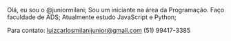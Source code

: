 Olá, eu sou o @juniormilani;
Sou um iniciante na área da Programação. Faço faculdade de ADS;
Atualmente estudo JavaScript e Python;

Para contato:
luizcarlosmilanijunior@gmail.com
(51) 99417-3385
